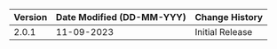 | **Version** | **Date Modified (DD-MM-YYY)** | **Change History**                          |
|-------------|--------------------------------|--------------------------------------------|
| 2.0.1       | 11-09-2023                     |Initial Release                              |

